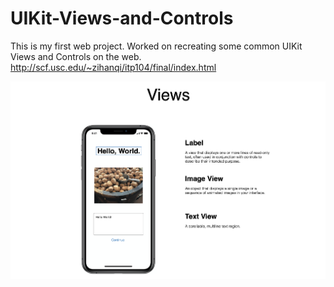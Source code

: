# UIKit-Views-and-Controls

This is my first web project. Worked on recreating some common UIKit Views and Controls on the web.
http://scf.usc.edu/~zihanqi/itp104/final/index.html

![preview](preview.png)
